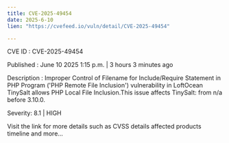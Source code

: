 ```yaml
---
title: CVE-2025-49454
date: 2025-6-10
lien: "https://cvefeed.io/vuln/detail/CVE-2025-49454"

---
```


CVE ID : CVE-2025-49454

Published :  June 10
2025
1:15 p.m. | 3 hours
3 minutes ago

Description : Improper Control of Filename for Include/Require Statement in PHP Program ('PHP Remote File Inclusion') vulnerability in LoftOcean TinySalt allows PHP Local File Inclusion.This issue affects TinySalt: from n/a before 3.10.0.

Severity: 8.1 | HIGH

Visit the link for more details
such as CVSS details
affected products
timeline
and more...
